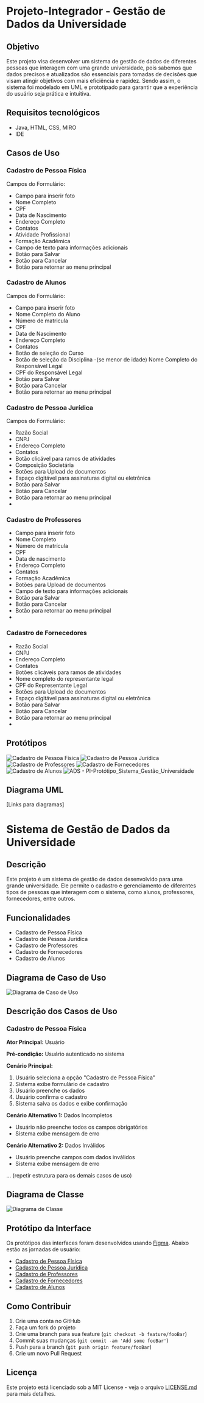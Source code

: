 # Projeto-Integrador - Gestão de Dados da Universidade

## Objetivo
Este projeto visa desenvolver um sistema de gestão de dados de diferentes pessoas que interagem com uma grande universidade, pois sabemos que dados precisos e atualizados são essenciais para tomadas de decisões que visam atingir objetivos com mais eficiência e rapidez. Sendo assim, o sistema foi modelado em UML e prototipado para garantir que a experiência do usuário seja prática e intuitiva.

## Requisitos tecnológicos
- Java, HTML, CSS, MIRO
- IDE 

## Casos de Uso
### Cadastro de Pessoa Física
Campos do Formulário:
- Campo para inserir foto
- Nome Completo
- CPF
- Data de Nascimento
- Endereço Completo
- Contatos
- Atividade Profissional
- Formação Acadêmica
- Campo de texto para informações adicionais
- Botão para Salvar
- Botão para Cancelar
- Botão para retornar ao menu principal

### Cadastro de Alunos
Campos do Formulário:
- Campo para inserir foto
- Nome Completo do Aluno
- Número de matricula
- CPF
- Data de Nascimento
- Endereço Completo
- Contatos
- Botão de seleção do Curso
- Botão de seleção da Disciplina
-(se menor de idade) Nome Completo do Responsável Legal 
- CPF do Responsável Legal
- Botão para Salvar
- Botão para Cancelar
- Botão para retornar ao menu principal

### Cadastro de Pessoa Jurídica
Campos do Formulário:
- Razão Social
- CNPJ
- Endereço Completo
- Contatos
- Botão clicável para ramos de atividades
- Composição Societária
- Botões para Upload de documentos
- Espaço digitável para assinaturas digital ou eletrônica
- Botão para Salvar
- Botão para Cancelar
- Botão para retornar ao menu principal
- 
### Cadastro de Professores
- Campo para inserir foto
- Nome Completo
- Número de matrícula
- CPF
- Data de nascimento
- Endereço Completo
- Contatos
- Formação Acadêmica
- Botões para Upload de documentos
- Campo de texto para informações adicionais
- Botão para Salvar
- Botão para Cancelar
- Botão para retornar ao menu principal
- 
### Cadastro de Fornecedores
- Razão Social
- CNPJ
- Endereço Completo
- Contatos
- Botões clicáveis para ramos de atividades
- Nome completo do representante legal
- CPF do Representante Legal
- Botões para Upload de documentos
- Espaço digitável para assinaturas digital ou eletrônica
- Botão para Salvar
- Botão para Cancelar
- Botão para retornar ao menu principal
- 
## Protótipos
![Cadastro de Pessoa Física](https://miro.com/app/board/uXjVLDNtiZw=/) 
![Cadastro de Pessoa Jurídica](https://miro.com/app/board/uXjVLDNtiZw=)
![Cadastro de Professores](https://miro.com/app/board/uXjVLDNtiZw=/)
![Cadastro de Fornecedores](https://miro.com/app/board/uXjVLDNtiZw=/)
![Cadastro de Alunos](]https://miro.com/app/board/uXjVLDNtiZw=/)
![ADS - PI-Protótipo_Sistema_Gestão_Universidade](https://github.com/user-attachments/assets/ccec48a3-6329-48b5-8a59-69fff7efb739)

## Diagrama UML
[Links para diagramas]





# Sistema de Gestão de Dados da Universidade

## Descrição
Este projeto é um sistema de gestão de dados desenvolvido para uma grande universidade. Ele permite o cadastro e gerenciamento de diferentes tipos de pessoas que interagem com o sistema, como alunos, professores, fornecedores, entre outros.

## Funcionalidades
- Cadastro de Pessoa Física
- Cadastro de Pessoa Jurídica
- Cadastro de Professores
- Cadastro de Fornecedores
- Cadastro de Alunos

## Diagrama de Caso de Uso
![Diagrama de Caso de Uso](url_para_diagrama_de_caso_de_uso.png)

## Descrição dos Casos de Uso
### Cadastro de Pessoa Física
**Ator Principal:** Usuário

**Pré-condição:** Usuário autenticado no sistema

**Cenário Principal:**
1. Usuário seleciona a opção "Cadastro de Pessoa Física"
2. Sistema exibe formulário de cadastro
3. Usuário preenche os dados
4. Usuário confirma o cadastro
5. Sistema salva os dados e exibe confirmação

**Cenário Alternativo 1:** Dados Incompletos
- Usuário não preenche todos os campos obrigatórios
- Sistema exibe mensagem de erro

**Cenário Alternativo 2:** Dados Inválidos
- Usuário preenche campos com dados inválidos
- Sistema exibe mensagem de erro

... (repetir estrutura para os demais casos de uso)

## Diagrama de Classe
![Diagrama de Classe](url_para_diagrama_de_classe.png)

## Protótipo da Interface
Os protótipos das interfaces foram desenvolvidos usando [Figma](https://www.figma.com/). Abaixo estão as jornadas de usuário:

- [Cadastro de Pessoa Física](url_para_prototipo_pessoa_fisica)
- [Cadastro de Pessoa Jurídica](url_para_prototipo_pessoa_juridica)
- [Cadastro de Professores](url_para_prototipo_professores)
- [Cadastro de Fornecedores](url_para_prototipo_fornecedores)
- [Cadastro de Alunos](url_para_prototipo_alunos)

## Como Contribuir
1. Crie uma conta no GitHub
2. Faça um fork do projeto
3. Crie uma branch para sua feature (`git checkout -b feature/fooBar`)
4. Commit suas mudanças (`git commit -am 'Add some fooBar'`)
5. Push para a branch (`git push origin feature/fooBar`)
6. Crie um novo Pull Request

## Licença
Este projeto está licenciado sob a MIT License - veja o arquivo [LICENSE.md](LICENSE.md) para mais detalhes.
